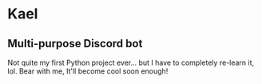 # Kael
## Multi-purpose Discord bot

Not quite my first Python project ever... but I have to completely re-learn it, lol.
Bear with me, It'll become cool soon enough!
